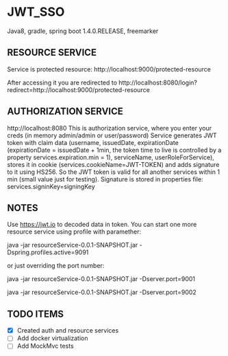 # JWT_SSO
Java8, gradle, spring boot 1.4.0.RELEASE, freemarker

## RESOURCE SERVICE
Service is protected resource:
http://localhost:9000/protected-resource

After accessing it you are redirected to 
http://localhost:8080/login?redirect=http://localhost:9000/protected-resource

## AUTHORIZATION SERVICE
http://localhost:8080
This is authorization service, where you enter your creds (in memory admin/admin or user/password)
Service generates JWT token with claim data (username, issuedDate, expirationDate (expirationDate = issuedDate + 1min, the token time to live is controlled by a property  services.expiration.min = 1), serviceName, userRoleForService), stores it in cookie (services.cookieName=JWT-TOKEN) and adds signature to it using HS256. So the JWT token is valid for all another services within 1 min (small value just for testing).
Signature is stored in properties file: services.signinKey=signingKey

## NOTES
Use https://jwt.io to decoded data in token.
You can start one more resource service using profile with paramether:

java -jar resourceService-0.0.1-SNAPSHOT.jar -Dspring.profiles.active=9091

or just overriding the port number:

java -jar resourceService-0.0.1-SNAPSHOT.jar -Dserver.port=9001

java -jar resourceService-0.0.1-SNAPSHOT.jar -Dserver.port=9002

## TODO ITEMS

- [x] Created auth and resource services
- [ ] Add docker virtualization
- [ ] Add MockMvc tests
